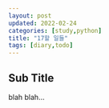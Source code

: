 ```yaml
---
layout: post
updated: 2022-02-24
categories: [study,python]
title: "17할 일들"
tags: [diary,todo]
---
```


## Sub Title

blah blah...